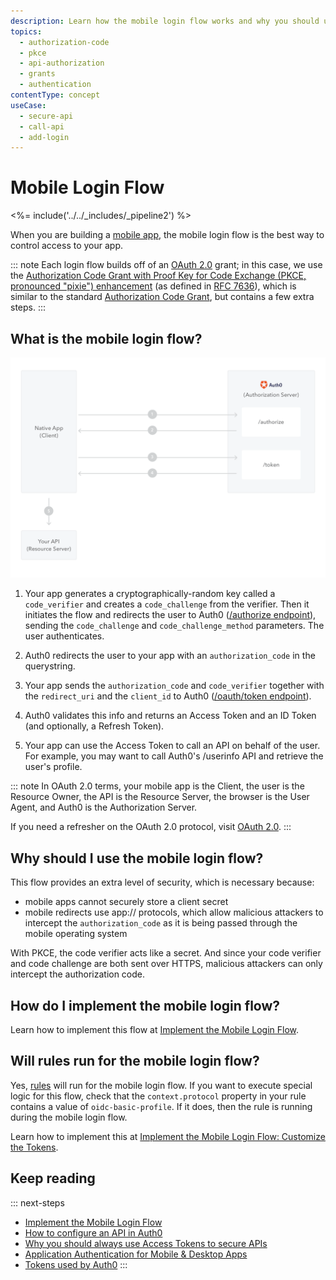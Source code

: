 ```yaml
---
description: Learn how the mobile login flow works and why you should use it for mobile apps.
topics:
  - authorization-code
  - pkce
  - api-authorization
  - grants
  - authentication
contentType: concept
useCase:
  - secure-api
  - call-api
  - add-login
---
```

# Mobile Login Flow

<%= include('../../_includes/_pipeline2') %>

When you are building a [mobile app](/quickstart/native), the mobile login flow is the best way to control access to your app. 


::: note
Each login flow builds off of an [OAuth 2.0](/protocols/oauth2) grant; in this case, we use the [Authorization Code Grant with Proof Key for Code Exchange (PKCE, pronounced "pixie") enhancement](https://oauth.net/2/pkce/) (as defined in [RFC 7636](https://tools.ietf.org/html/rfc7636)), which is similar to the standard [Authorization Code Grant](https://oauth.net/2/grant-types/authorization-code/), but contains a few extra steps.
:::

## What is the mobile login flow?

![Authorization Code Grant using PKCE](/media/articles/api-auth/authorization-code-grant-pkce.png)

 1. Your app generates a cryptographically-random key called a `code_verifier` and creates a `code_challenge` from the verifier. Then it initiates the flow and redirects the user to Auth0 ([/authorize endpoint](/api/authentication#authorization-code-grant-pkce-)), sending the `code_challenge` and `code_challenge_method` parameters. The user authenticates.

 2. Auth0 redirects the user to your app with an `authorization_code` in the querystring.

 3. Your app sends the `authorization_code` and `code_verifier` together with the `redirect_uri` and the `client_id` to Auth0 ([/oauth/token endpoint](/api/authentication?http#authorization-code-pkce-)).

 4. Auth0 validates this info and returns an Access Token and an ID Token (and optionally, a Refresh Token).

 5. Your app can use the Access Token to call an API on behalf of the user. For example, you may want to call Auth0's /userinfo API and retrieve the user's profile.

::: note
In OAuth 2.0 terms, your mobile app is the Client, the user is the Resource Owner, the API is the Resource Server, the browser is the User Agent, and Auth0 is the Authorization Server.

If you need a refresher on the OAuth 2.0 protocol, visit [OAuth 2.0](/protocols/oauth2).
:::

## Why should I use the mobile login flow?

This flow provides an extra level of security, which is necessary because:

* mobile apps cannot securely store a client secret
* mobile redirects use app:// protocols, which allow malicious attackers to intercept the `authorization_code` as it is being passed through the mobile operating system

With PKCE, the code verifier acts like a secret. And since your code verifier and code challenge are both sent over HTTPS, malicious attackers can only intercept the authorization code.

## How do I implement the mobile login flow?

Learn how to implement this flow at [Implement the Mobile Login Flow](/flows/guides/mobile-login-flow/implement-mobile-login-flow).

## Will rules run for the mobile login flow?

Yes, [rules](/rules) will run for the mobile login flow. If you want to execute special logic for this flow, check that the `context.protocol` property in your rule contains a value of `oidc-basic-profile`. If it does, then the rule is running during the mobile login flow.

Learn how to implement this at [Implement the Mobile Login Flow: Customize the Tokens](/flows/guides/mobile-login-flow/sample-use-cases#).

## Keep reading

::: next-steps
- [Implement the Mobile Login Flow](/api-auth/tutorials/mobile-login-flow)
- [How to configure an API in Auth0](/api-auth/guides/configure-api)
- [Why you should always use Access Tokens to secure APIs](/api-auth/why-use-access-tokens-to-secure-apis)
- [Application Authentication for Mobile & Desktop Apps](/application-auth/mobile-desktop)
- [Tokens used by Auth0](/tokens)
:::
